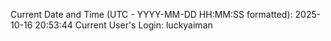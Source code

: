 Current Date and Time (UTC - YYYY-MM-DD HH:MM:SS formatted): 2025-10-16 20:53:44
Current User's Login: luckyaiman
